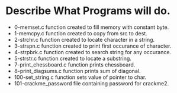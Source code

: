 # Describe What Programs will do.
- 0-memset.c function created to fill memory with constant byte.
- 1-memcpy.c function created to copy from src to dest.
- 2-strchr.c function created to locate character in a string.
- 3-strspn.c function created to print first occurance of character.
- 4-strpbrk.c function created to search string for any occurance.
- 5-strstr.c function created to locate a substring.
- 7-print_chessboard.c function prints chessboard.
- 8-print_diagsums.c function prints sum of diagonal.
- 100-set_string.c function sets value of pointer to char.
- 101-crackme_password file containing password for crackme2.   
